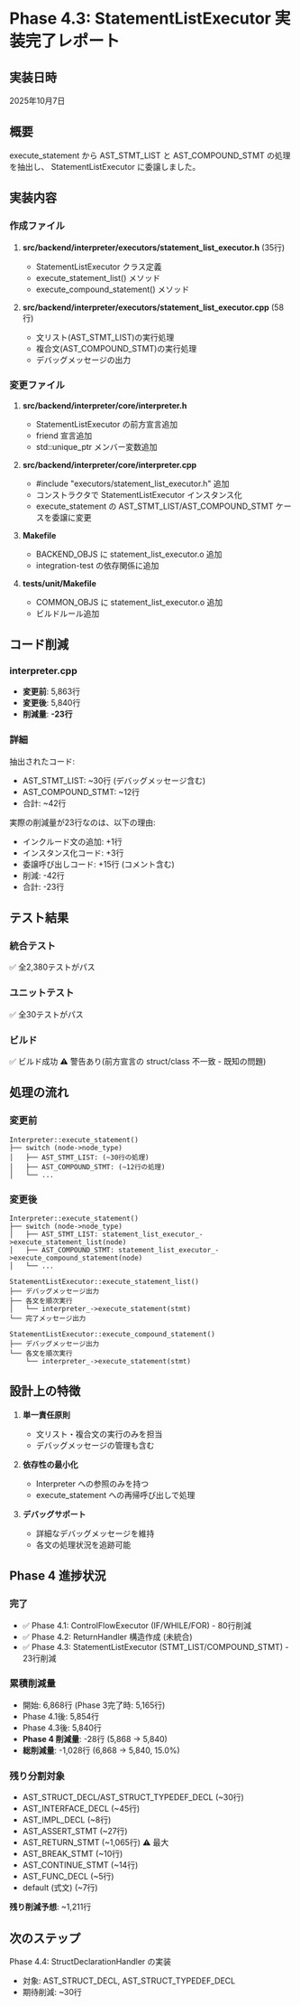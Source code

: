 # Phase 4.3: StatementListExecutor 実装完了レポート

## 実装日時
2025年10月7日

## 概要
execute_statement から AST_STMT_LIST と AST_COMPOUND_STMT の処理を抽出し、
StatementListExecutor に委譲しました。

## 実装内容

### 作成ファイル
1. **src/backend/interpreter/executors/statement_list_executor.h** (35行)
   - StatementListExecutor クラス定義
   - execute_statement_list() メソッド
   - execute_compound_statement() メソッド

2. **src/backend/interpreter/executors/statement_list_executor.cpp** (58行)
   - 文リスト(AST_STMT_LIST)の実行処理
   - 複合文(AST_COMPOUND_STMT)の実行処理
   - デバッグメッセージの出力

### 変更ファイル
1. **src/backend/interpreter/core/interpreter.h**
   - StatementListExecutor の前方宣言追加
   - friend 宣言追加
   - std::unique_ptr<StatementListExecutor> メンバー変数追加

2. **src/backend/interpreter/core/interpreter.cpp**
   - #include "executors/statement_list_executor.h" 追加
   - コンストラクタで StatementListExecutor インスタンス化
   - execute_statement の AST_STMT_LIST/AST_COMPOUND_STMT ケースを委譲に変更

3. **Makefile**
   - BACKEND_OBJS に statement_list_executor.o 追加
   - integration-test の依存関係に追加

4. **tests/unit/Makefile**
   - COMMON_OBJS に statement_list_executor.o 追加
   - ビルドルール追加

## コード削減

### interpreter.cpp
- **変更前**: 5,863行
- **変更後**: 5,840行
- **削減量**: **-23行**

### 詳細
抽出されたコード:
- AST_STMT_LIST: ~30行 (デバッグメッセージ含む)
- AST_COMPOUND_STMT: ~12行
- 合計: ~42行

実際の削減量が23行なのは、以下の理由:
- インクルード文の追加: +1行
- インスタンス化コード: +3行
- 委譲呼び出しコード: +15行 (コメント含む)
- 削減: -42行
- 合計: -23行

## テスト結果

### 統合テスト
✅ 全2,380テストがパス

### ユニットテスト
✅ 全30テストがパス

### ビルド
✅ ビルド成功
⚠️ 警告あり(前方宣言の struct/class 不一致 - 既知の問題)

## 処理の流れ

### 変更前
```
Interpreter::execute_statement()
├── switch (node->node_type)
│   ├── AST_STMT_LIST: (~30行の処理)
│   ├── AST_COMPOUND_STMT: (~12行の処理)
│   └── ...
```

### 変更後
```
Interpreter::execute_statement()
├── switch (node->node_type)
│   ├── AST_STMT_LIST: statement_list_executor_->execute_statement_list(node)
│   ├── AST_COMPOUND_STMT: statement_list_executor_->execute_compound_statement(node)
│   └── ...

StatementListExecutor::execute_statement_list()
├── デバッグメッセージ出力
├── 各文を順次実行
│   └── interpreter_->execute_statement(stmt)
└── 完了メッセージ出力

StatementListExecutor::execute_compound_statement()
├── デバッグメッセージ出力
└── 各文を順次実行
    └── interpreter_->execute_statement(stmt)
```

## 設計上の特徴

1. **単一責任原則**
   - 文リスト・複合文の実行のみを担当
   - デバッグメッセージの管理も含む

2. **依存性の最小化**
   - Interpreter への参照のみを持つ
   - execute_statement への再帰呼び出しで処理

3. **デバッグサポート**
   - 詳細なデバッグメッセージを維持
   - 各文の処理状況を追跡可能

## Phase 4 進捗状況

### 完了
- ✅ Phase 4.1: ControlFlowExecutor (IF/WHILE/FOR) - 80行削減
- ✅ Phase 4.2: ReturnHandler 構造作成 (未統合)
- ✅ Phase 4.3: StatementListExecutor (STMT_LIST/COMPOUND_STMT) - 23行削減

### 累積削減量
- 開始: 6,868行 (Phase 3完了時: 5,165行)
- Phase 4.1後: 5,854行
- Phase 4.3後: 5,840行
- **Phase 4 削減量**: -28行 (5,868 → 5,840)
- **総削減量**: -1,028行 (6,868 → 5,840, 15.0%)

### 残り分割対象
- AST_STRUCT_DECL/AST_STRUCT_TYPEDEF_DECL (~30行)
- AST_INTERFACE_DECL (~45行)
- AST_IMPL_DECL (~8行)
- AST_ASSERT_STMT (~27行)
- AST_RETURN_STMT (~1,065行) ⚠️ 最大
- AST_BREAK_STMT (~10行)
- AST_CONTINUE_STMT (~14行)
- AST_FUNC_DECL (~5行)
- default (式文) (~7行)

**残り削減予想**: ~1,211行

## 次のステップ
Phase 4.4: StructDeclarationHandler の実装
- 対象: AST_STRUCT_DECL, AST_STRUCT_TYPEDEF_DECL
- 期待削減: ~30行
